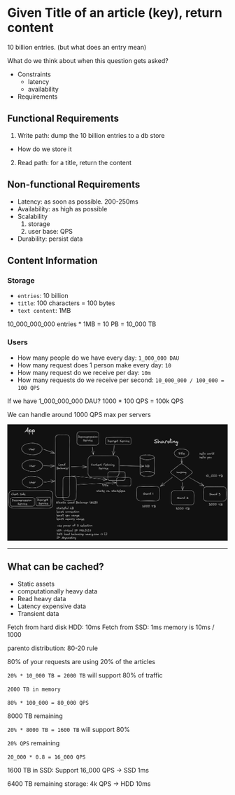 # Given Title of an article (key), return content
10 billion entries. (but what does an entry mean)

What do we think about when this question gets asked?

* Constraints
  - latency
  - availability
* Requirements

## Functional Requirements

1. Write path: dump the 10 billion entries to a db store
  * How do we store it
2. Read path: for a title, return the content

## Non-functional Requirements

* Latency: as soon as possible. 200-250ms
* Availability: as high as possible
* Scalability
  1. storage
  2. user base: QPS
* Durability: persist data

## Content Information

### Storage

* `entries`: 10 billion
* `title`: 100 characters = 100 bytes
* `text content`: 1MB

10_000_000_000 entries * 1MB = 10 PB = 10_000 TB

### Users

* How many people do we have every day: `1_000_000 DAU`
* How many request does 1 person make every day: `10`
* How many request do we receive per day: `10m`
* How many requests do we receive per second: `10_000_000 / 100_000 = 100 QPS`

If we have 1_000_000_000 DAU?
1000 * 100 QPS = 100k QPS

We can handle around 1000 QPS max per servers

![Excalidraw of the system setup](../outco_img/system_design_2023-04-04-2002.png)

---

## What can be cached?

* Static assets
* computationally heavy data
* Read heavy data
* Latency expensive data
* Transient data


Fetch from hard disk HDD: 10ms
Fetch from SSD: 1ms
memory is 10ms / 1000


parento distribution: 80-20 rule

80% of your requests are using 20% of the articles

`20% * 10_000 TB = 2000 TB` will support 80% of traffic

`2000 TB in memory`

`80% * 100_000 = 80_000 QPS`

8000 TB remaining

`20% * 8000 TB = 1600 TB`  will support 80%

`20% QPS` remaining

`20_000 * 0.8 = 16_000 QPS`

1600 TB in SSD: Support 16_000 QPS -> SSD 1ms

6400 TB remaining storage: 4k QPS -> HDD 10ms

